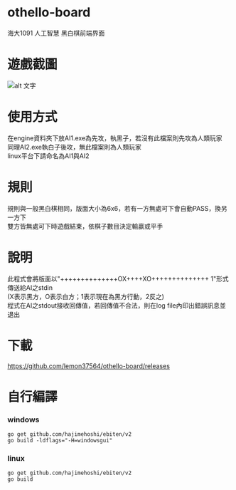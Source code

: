 # othello-board
海大1091 人工智慧 黑白棋前端界面

# 遊戲截圖
![alt 文字](https://raw.githubusercontent.com/lemon37564/othello-board/main/game/img/screenshot.webp "Logo 標題文字 1")

# 使用方式
在engine資料夾下放AI1.exe為先攻，執黑子，若沒有此檔案則先攻為人類玩家  
同理AI2.exe執白子後攻，無此檔案則為人類玩家  
linux平台下請命名為AI1與AI2

# 規則
規則與一般黑白棋相同，版面大小為6x6，若有一方無處可下會自動PASS，換另一方下  
雙方皆無處可下時遊戲結束，依棋子數目決定輸贏或平手  

# 說明
此程式會將版面以"++++++++++++++OX++++XO++++++++++++++ 1"形式傳送給AI之stdin  
(X表示黑方，O表示白方；1表示現在為黑方行動，2反之)  
程式在AI之stdout接收回傳值，若回傳值不合法，則在log file內印出錯誤訊息並退出  

# 下載
https://github.com/lemon37564/othello-board/releases

# 自行編譯
### windows
```
go get github.com/hajimehoshi/ebiten/v2
go build -ldflags="-H=windowsgui"
```
### linux
```
go get github.com/hajimehoshi/ebiten/v2
go build
```
